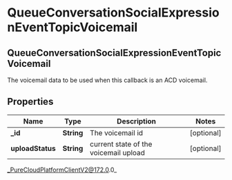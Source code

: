 # QueueConversationSocialExpressionEventTopicVoicemail

## QueueConversationSocialExpressionEventTopicVoicemail
The voicemail data to be used when this callback is an ACD voicemail.

## Properties

|Name | Type | Description | Notes|
|------------ | ------------- | ------------- | -------------|
| **_id** | **String** | The voicemail id | [optional] |
| **uploadStatus** | **String** | current state of the voicemail upload | [optional] |



_PureCloudPlatformClientV2@172.0.0_
